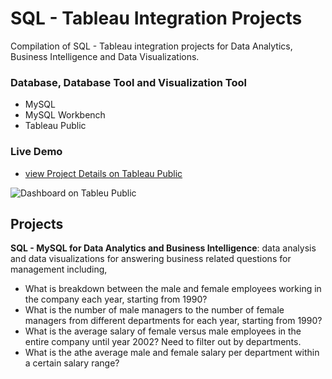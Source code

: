 # SQL - Tableau Integration Projects
Compilation of SQL - Tableau integration projects for Data Analytics, Business Intelligence and Data Visualizations.

### Database, Database Tool and Visualization Tool
+ MySQL
+ MySQL Workbench
+ Tableau Public

### Live Demo
+ [view Project Details on Tableau Public](https://public.tableau.com/profile/phonethiriyadana#!/vizhome/IntegratingSQLandTableauforDataAnalyticsandBusinessIntelligence/Dashboard1)

![Dashboard on Tableu Public](https://raw.githubusercontent.com/ptyadana/SQL-Tableau-Data-Analysis-Visualization-Projects/master/screenshot.png)

## Projects
**SQL - MySQL for Data Analytics and Business Intelligence**: data analysis and data visualizations for answering business related questions for management including,
+ What is breakdown between the male and female employees working in the company each year, starting from 1990?
+ What is the number of male managers to the number of female managers from different departments for each year, starting from 1990?
+ What is the average salary of female versus male employees in the entire company until year 2002? Need to filter out by departments.
+ What is the athe average male and female salary per department within a certain salary range?

